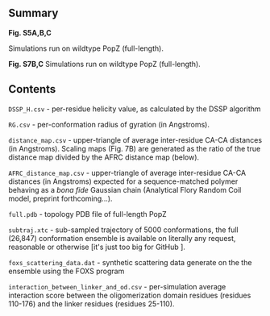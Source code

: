 ## Summary

**Fig. S5A,B,C**

Simulations run on wildtype PopZ (full-length).

**Fig. S7B,C**
Simulations run on wildtype PopZ (full-length).


## Contents

`DSSP_H.csv` - per-residue helicity value, as calculated by the DSSP algorithm

`RG.csv` - per-conformation radius of gyration (in Angstroms). 

`distance_map.csv` - upper-triangle of average inter-residue CA-CA distances (in Angstroms). Scaling maps (Fig. 7B) are generated as the ratio of the true distance map divided by the AFRC distance map (below).

`AFRC_distance_map.csv` - upper-triangle of average inter-residue CA-CA distances (in Angstroms) expected for a sequence-matched polymer behaving as a *bona fide* Gaussian chain (Analytical Flory Random Coil model, preprint forthcoming...).

`full.pdb` - topology PDB file of full-length PopZ

`subtraj.xtc` - sub-sampled trajectory of 5000 conformations, the full (26,847) conformation ensemble is available on literally any request, reasonable or otherwise [it's just too big for GitHub ]. 

`foxs_scattering_data.dat` - synthetic scattering data generate on the the ensemble using the FOXS program

`interaction_between_linker_and_od.csv` - per-simulation average interaction score between the oligomerization domain residues (residues 110-176) and the linker residues (residues 25-110).